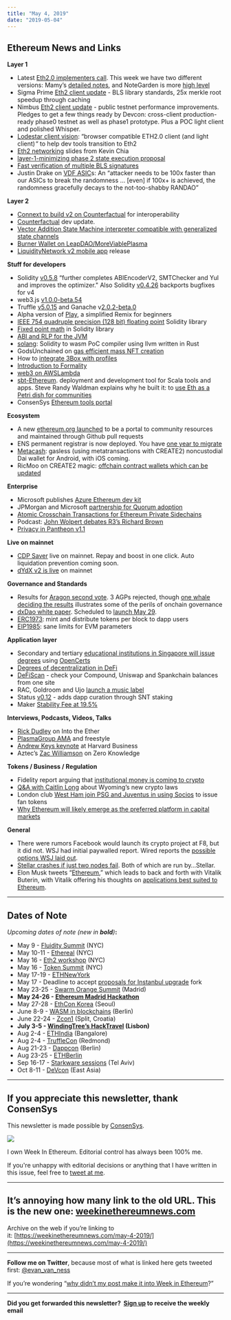 ```yaml
---
title: "May 4, 2019"
date: "2019-05-04"
---
```


## **Ethereum News and Links**

**Layer 1**

- Latest [Eth2.0 implementers call](https://www.youtube.com/watch?v=bi7lh5Ie3x0). This week we have two different versions: Mamy’s [detailed notes](https://gist.github.com/mratsim/cc20f89f66708e8e16506502158c35f5), and NoteGarden is more [high level](https://note.garden/blog/call-summary-eth-2-0-implementers-no-17-may-2-2019/)
- Sigma Prime [Eth2 client update](https://lighthouse.sigmaprime.io/update-10.html) - BLS library standards, 25x merkle root speedup through caching
- Nimbus [Eth2 client update](https://our.status.im/nimbus-dev-update-byzantium/) - public testnet performance improvements. Pledges to get a few things ready by Devcon: cross-client production-ready phase0 testnet as well as phase1 prototype. Plus a POC light client and polished Whisper.
- [Lodestar client vision](https://medium.com/chainsafe-systems/future-vision-for-lodestar-f5b1ae66377): “browser compatible ETH2.0 client (and light client) “ to help dev tools transition to Eth2
- [Eth2 networking](https://docs.google.com/presentation/d/1S6REcV5mr5HHsOK5OvdCbbif3vzjgTrP2HdSI2XYdPc/edit#slide=id.g5136bc899d_0_723) slides from Kevin Chia
- [layer-1-minimizing phase 2 state execution proposal](https://ethresear.ch/t/a-layer-1-minimizing-phase-2-state-execution-proposal/5397)
- [Fast verification of multiple BLS signatures](https://ethresear.ch/t/fast-verification-of-multiple-bls-signatures/5407)
- Justin Drake on [VDF ASIC](https://www.reddit.com/r/ethereum/comments/bjk2tm/vdf_randomness_on_ethereum_20_is_broken/eme6xhb/?context=3)s: An “attacker needs to be 100x faster than our ASICs to break the randomness … \[even\] if 100x+ is achieved, the randomness gracefully decays to the not-too-shabby RANDAO”

**Layer 2**

- [Connext to build v2 on Counterfactual](https://medium.com/connext/towards-an-interoperable-future-f144012c857f) for interoperability
- [Counterfactual](https://medium.com/@statechannels/development-update-5-05-03-19-cf64ece3f9f6) dev update.
- [Vector Addition State Machine interpreter compatible with generalized state channels](https://ethereum-magicians.org/t/vector-addition-state-machine-interpreter-compatible-with-generalized-state-channels/3235)
- [Burner Wallet on LeapDAO/MoreViablePlasma](https://leapdao.org/blog/Popup-Economy-at-Blocksplit/)
- [LiquidityNetwork v2 mobile app](https://blog.liquidity.network/2019/05/02/liquidity-v2-mobile-app-release/) release

**Stuff for developers**

- Solidity [v0.5.8](https://github.com/ethereum/solidity/releases/tag/v0.5.8) “further completes ABIEncoderV2, SMTChecker and Yul and improves the optimizer." Also Solidity [v0.4.26](https://github.com/ethereum/solidity/releases/tag/v0.4.26) backports bugfixes for v4
- web3.js [v1.0.0-beta.54](https://github.com/ethereum/web3.js/releases/tag/v1.0.0-beta.54)
- Truffle [v5.0.15](https://github.com/trufflesuite/truffle/releases/tag/v5.0.15) and Ganache v[2.0.2-beta.0](https://github.com/trufflesuite/ganache/releases/tag/v2.0.2-beta.0)
- Alpha version of [Play](https://play.ethereum.org/editor-solidity/), a simplified Remix for beginners
- [IEEE 754 quadruple precision (128 bit) floating point](https://github.com/abdk-consulting/abdk-libraries-solidity) Solidity library
- [Fixed point math](https://medium.com/cement/fixed-point-math-in-solidity-616f4508c6e8) in Solidity library
- [ABI and RLP for the JVM](https://github.com/esaulpaugh/headlong)
- [solang](https://github.com/hyperledger-labs/solang): Solidity to wasm PoC compiler using llvm written in Rust
- GodsUnchained on [gas efficient mass NFT creation](https://blog.godsunchained.com/2019/04/28/1-million-nfts-isnt-cool/)
- How to [integrate 3Box with profiles](https://medium.com/3box/3box-builders-series-how-to-integrate-with-profiles-34078af41c47)
- [Introduction to Formality](https://medium.com/@maiavictor/introduction-to-formality-part-1-7ae5b02422ec)
- [web3 on AWSLambda](https://coderecipe.ai/architectures/57148351)
- [sbt-Ethereum](https://www.sbt-ethereum.io/). deployment and development tool for Scala tools and apps. Steve Randy Waldman explains why he built it: to [use Eth as a Petri dish for communities](https://www.interfluidity.com/v2/7153.html)
- ConsenSys [Ethereum tools portal](https://ethereum.consensys.net/ethereum-dev-portal)

**Ecosystem**

- A new [ethereum.org launched](https://blog.ethereum.org/2019/04/30/beginning-a-new-ethereum-org/) to be a portal to community resources and maintained through Github pull requests
- ENS permanent registrar is now deployed. You have [one year to migrate](https://manager.ens.domains/)
- [Metacash](https://medium.com/lamarkaz/dai-in-the-hands-of-all-8ed335879ae9): gasless (using metatransactions with CREATE2) noncustodial Dai wallet for Android, with iOS coming.
- RicMoo on CREATE2 magic: [offchain contract wallets which can be updated](https://blog.ricmoo.com/wisps-the-magical-world-of-create2-5c2177027604)

**Enterprise**

- Microsoft publishes [Azure Ethereum dev kit](https://marketplace.visualstudio.com/items?itemName=azblockchain.azure-blockchain)
- JPMorgan and Microsoft [partnership for Quorum adoption](https://news.microsoft.com/2019/05/02/j-p-morgan-and-microsoft-announce-strategic-partnership-to-drive-enterprise-adoption-of-quorum/)
- [Atomic Crosschain Transactions for Ethereum Private Sidechains](https://arxiv.org/abs/1904.12079)
- Podcast: [John Wolpert debates R3’s Richard Brown](https://www.insureblocks.com/ep-53-debate-public-vs-private-blockchains-for-enterprises-with-r3-and-consensys/)
- [Privacy in Pantheon v1.1](https://pegasys.tech/privacy-in-pantheon-how-it-works-and-why-your-enterprise-should-care/)

**Live on mainnet**

- [CDP Saver](https://cdpsaver.com/) live on mainnet. Repay and boost in one click. Auto liquidation prevention coming soon.
- [dYdX v2 is live](https://medium.com/dydxderivatives/dydx-is-live-48df862105c0) on mainnet

**Governance and Standards**

- Results for [Aragon second vote](https://blog.aragon.org/final-results-from-aragon-network-vote-2/). 3 AGPs rejected, though [one whale deciding the results](https://www.evanvanness.com/post/184616403861/aragon-vote-shows-the-perils-of-onchain-governance) illustrates some of the perils of onchain governance
- [dxDao white paper](https://github.com/gnosis/dx-daostack/blob/master/dxdao-whitepaper-v1.pdf). Scheduled to [launch May 29](https://twitter.com/gnosisPM/status/1123220961568882688).
- [ERC1973](https://github.com/ethereum/EIPs/pull/1973/files): mint and distribute tokens per block to dapp users
- [EIP1985](https://github.com/ethereum/EIPs/pull/1985/files): sane limits for EVM parameters

**Application layer**

- Secondary and tertiary [educational institutions in Singapore will issue degrees](https://www.channelnewsasia.com/news/singapore/students-graduating-tamper-resistant-digital-certificates-11499166) using [OpenCerts](https://opencerts.io/)
- [Degrees of decentralization in DeFi](https://hackernoon.com/how-decentralized-is-defi-a-framework-for-classifying-lending-protocols-90981f2c007f)
- [DeFiScan](https://medium.com/mycrypto/introducing-defiscan-io-40b8d2c3d445) - check your Compound, Uniswap and Spankchain balances from one site
- RAC, Goldroom and Ujo [launch a music label](https://www.billboard.com/biz/articles/news/digital-and-mobile/8509564/rac-and-goldroom-launch-minerva-music-a-label-that)
- Status [v0.12](https://our.status.im/0-12-0-mobile-release-introducing-discover/) - adds dapp curation through SNT staking
- Maker [Stability Fee at 19.5%](https://blog.makerdao.com/executive-vote-stability-fee-19-5/)

**Interviews, Podcasts, Videos, Talks** 

- [Rick Dudley](https://ethhub.substack.com/p/discussing-the-ethereum-roadmap-with) on Into the Ether
- [PlasmaGroup AMA](https://www.youtube.com/watch?v=5QqWB3ZMqdQ) and freestyle
- [Andrew Keys keynote](https://youtu.be/X2pJ1X2TqEw?list=PLlfzA-RvFAdwoSg38sngJohLqBgm8PavE) at Harvard Business
- Aztec’s [Zac Williamson](https://www.zeroknowledge.fm/75) on Zero Knowledge

**Tokens / Business / Regulation**

- Fidelity report arguing that [institutional money is coming to crypto](https://medium.com/@FidelityDigitalAssets/new-research-institutional-investments-likely-to-increase-over-next-5-years-729fb1ca3c52)
- [Q&A with Caitlin Long](https://media.consensys.net/what-wyomings-13-new-crypto-laws-mean-for-blockchain-in-the-us-1bcf8b7a39d4) about Wyoming’s new crypto laws
- London club [West Ham join PSG and Juventus in using Socios](https://www.whufc.com/news/articles/2019/april/30-april/west-ham-united-agree-partnership-socioscom) to issue fan tokens
- [Why Ethereum will likely emerge as the preferred platform in capital markets](https://medium.com/fluidity/the-power-of-open-networks-public-blockchain-adoption-in-capital-markets-aee6bf1b002d)

**General**

- There were rumors Facebook would launch its crypto project at F8, but it did not. WSJ had initial paywalled report. Wired reports the [possible options WSJ laid out](https://www.wired.com/story/facebooks-cryptocurrency-might-work-like-loyalty-points/).
- [Stellar crashes if just two nodes fail](https://sites.google.com/view/stellar-analysis). Both of which are run by…Stellar.
- Elon Musk tweets “[Ethereum](https://twitter.com/elonmusk/status/1123033196642201600),” which leads to back and forth with Vitalik Buterin, with Vitalik offering his thoughts on [applications best suited to Ethereum](https://twitter.com/VitalikButerin/status/1123136930177118209).

* * *

## **Dates of Note**

_Upcoming dates of note (new in **bold**)_**:**

- May 9 - [Fluidity Summit](https://www.fluiditysummit.com/) (NYC)
- May 10-11 - [Ethereal](https://etherealsummit.com/?ref=weekinethereum) (NYC)
- May 16 - [Eth2 workshop](https://www.eventbrite.com/e/road-to-interop-tickets-60384211803) (NYC)
- May 16 - [Token Summit](http://tokensummit.com/) (NYC)
- May 17-19 - [ETHNewYork](http://ethnewyork.com/)
- May 17 - Deadline to accept [proposals for Instanbul upgrade](https://en.ethereum.wiki/roadmap/istanbul) fork
- May 23-25 - [Swarm Orange Summit](https://www.eventbrite.com/e/swarm-orange-summit-madrid-2019-tickets-57378034245) (Madrid)
- **May 24-26 - [Ethereum Madrid Hackathon](https://ethereummadrid.com/hackathon-2019/)**
- May 27-28 - [EthCon Korea](https://ethcon.kr/) (Seoul)
- June 8-9 - [WASM in blockchains](https://avive.github.io/wasm_on_the_blockchain/#/) (Berlin)
- June 22-24 - [Zcon1](https://www.zfnd.org/zcon/) (Split, Croatia)
- **July 3-5 - [WindingTree’s HackTravel](https://windingtree.com/hacktravel-lisbon-2019) (Lisbon)**
- Aug 2-4 - [ETHIndia](https://ethindia.co/) (Bangalore)
- Aug 2-4 - [TruffleCon](https://www.truffleframework.com/trufflecon2019) (Redmond)
- Aug 21-23 - [Dappcon](https://dappcon.io/) (Berlin)
- Aug 23-25 - [ETHBerlin](https://ethberlinzwei.com/)
- Sep 16-17 - [Starkware sessions](https://www.starkware.co/sessions/) (Tel Aviv)
- Oct 8-11 - [DeVcon](https://twitter.com/EFDevcon/status/1120312795902377994) (East Asia)

* * *

## **If you appreciate this newsletter, thank ConsenSys**

This newsletter is made possible by [ConsenSys](https://consensys.net/).  

[![](https://cdn.substack.com/image/fetch/w_1100,c_limit,q_auto:good,f_auto/https%3A%2F%2Fbucketeer-e05bbc84-baa3-437e-9518-adb32be77984.s3.amazonaws.com%2Fpublic%2Fimages%2F08f1b2fd-57e2-4d4b-bd42-730c769114be_240x240.jpeg)](https://cdn.substack.com/image/fetch/c_limit,q_auto:good,f_auto/https%3A%2F%2Fbucketeer-e05bbc84-baa3-437e-9518-adb32be77984.s3.amazonaws.com%2Fpublic%2Fimages%2F08f1b2fd-57e2-4d4b-bd42-730c769114be_240x240.jpeg)

  
I own Week In Ethereum. Editorial control has always been 100% me. 

If you're unhappy with editorial decisions or anything that I have written in this issue, feel free to [tweet at me](https://twitter.com/evan_van_ness).

* * *

## **It’s annoying how many link to the old URL. This is the new one: [weekinethereumnews.com](https://weekinethereumnews.com/)** 

Archive on the web if you’re linking to it: [https://weekinethereumnews.com/may-4-2019/](https://weekinethereumnews.com/may-4-2019/)

* * *

**Follow me on Twitter**, because most of what is linked here gets tweeted first: [@evan\_van\_ness](https://twitter.com/evan_van_ness)

If you’re wondering “[why didn’t my post make it into Week in Ethereum](https://www.evanvanness.com/post/179914035841/why-didnt-my-post-make-the-newsletter)?”

* * *

**Did you get forwarded this newsletter?  [Sign up](https://weekinethereum.substack.com/subscribe#about) to receive the weekly email**
